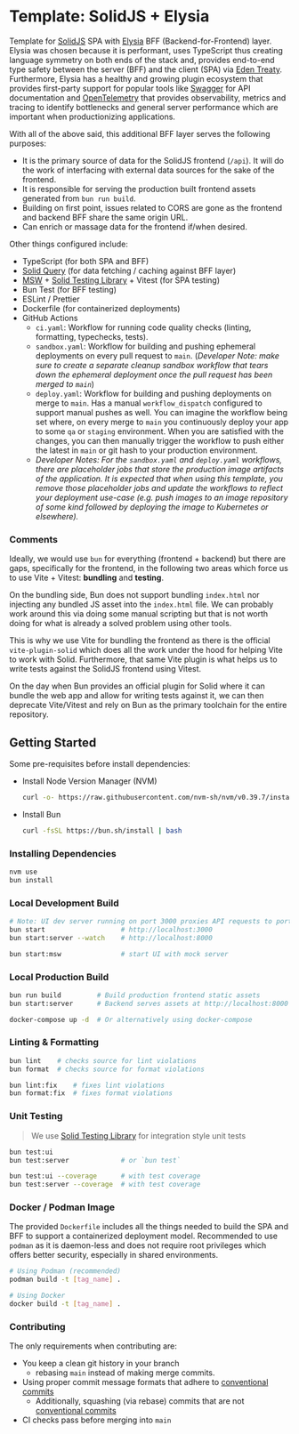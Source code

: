 # Template: SolidJS + Elysia

Template for [SolidJS](https://www.solidjs.com/) SPA with [Elysia](https://elysiajs.com/at-glance.html) BFF (Backend-for-Frontend) layer. Elysia was chosen because it is performant, uses TypeScript thus creating language symmetry on both ends of the stack and, provides end-to-end type safety between the server (BFF) and the client (SPA) via [Eden Treaty](https://elysiajs.com/eden/treaty/overview.html). Furthermore, Elysia has a healthy and growing plugin ecosystem that provides first-party support for popular tools like [Swagger](https://elysiajs.com/plugins/swagger.html) for API documentation and [OpenTelemetry](https://elysiajs.com/plugins/opentelemetry.html) that provides observability, metrics and tracing to identify bottlenecks and general server performance which are important when productionizing applications.

With all of the above said, this additional BFF layer serves the following purposes:

- It is the primary source of data for the SolidJS frontend (`/api`). It will do the work of interfacing with external data sources for the sake of the frontend.
- It is responsible for serving the production built frontend assets generated from `bun run build`.
- Building on first point, issues related to CORS are gone as the frontend and backend BFF share the same origin URL.
- Can enrich or massage data for the frontend if/when desired.

Other things configured include:

- TypeScript (for both SPA and BFF)
- [Solid Query](https://tanstack.com/query/latest/docs/framework/solid/overview#motivation) (for data fetching / caching against BFF layer)
- [MSW](https://mswjs.io/docs/getting-started) + [Solid Testing Library](https://github.com/solidjs/solid-testing-library) + Vitest (for SPA testing)
- Bun Test (for BFF testing)
- ESLint / Prettier
- Dockerfile (for containerized deployments)
- GitHub Actions
  - `ci.yaml`: Workflow for running code quality checks (linting, formatting, typechecks, tests).
  - `sandbox.yaml`: Workflow for building and pushing ephemeral deployments on every pull request to `main`. (_Developer Note: make sure to create a separate cleanup sandbox workflow that tears down the ephemeral deployment once the pull request has been merged to `main`_)
  - `deploy.yaml`: Workflow for building and pushing deployments on merge to `main`. Has a manual `workflow_dispatch` configured to support manual pushes as well. You can imagine the workflow being set where, on every merge to `main` you continuously deploy your app to some `qa` or `staging` environment. When you are satisfied with the changes, you can then manually trigger the workflow to push either the latest in `main` or git hash to your production environment.
  - _Developer Notes: For the `sandbox.yaml` and `deploy.yaml` workflows, there are placeholder jobs that store the production image artifacts of the application. It is expected that when using this template, you remove those placeholder jobs and update the workflows to reflect your deployment use-case (e.g. push images to an image repository of some kind followed by deploying the image to Kubernetes or elsewhere)._

### Comments

Ideally, we would use `bun` for everything (frontend + backend) but there are gaps, specifically for the frontend, in the following two areas which force us to use Vite + Vitest: **bundling** and **testing**.

On the bundling side, Bun does not support bundling `index.html` nor injecting any bundled JS asset into the `index.html` file. We can probably work around this via doing some manual scripting but that is not worth doing for what is already a solved problem using other tools.

This is why we use Vite for bundling the frontend as there is the official `vite-plugin-solid` which does all the work under the hood for helping Vite to work with Solid. Furthermore, that same Vite plugin is what helps us to write tests against the SolidJS frontend using Vitest.

On the day when Bun provides an official plugin for Solid where it can bundle the web app and allow for writing tests against it, we can then deprecate Vite/Vitest and rely on Bun as the primary toolchain for the entire repository.

## Getting Started

Some pre-requisites before install dependencies:

- Install Node Version Manager (NVM)
  ```bash
  curl -o- https://raw.githubusercontent.com/nvm-sh/nvm/v0.39.7/install.sh | bash
  ```
- Install Bun
  ```bash
  curl -fsSL https://bun.sh/install | bash
  ```

### Installing Dependencies

```bash
nvm use
bun install
```

### Local Development Build

```bash
# Note: UI dev server running on port 3000 proxies API requests to port 8000
bun start                   # http://localhost:3000
bun start:server --watch    # http://localhost:8000

bun start:msw               # start UI with mock server
```

### Local Production Build

```bash
bun run build         # Build production frontend static assets
bun start:server      # Backend serves assets at http://localhost:8000

docker-compose up -d  # Or alternatively using docker-compose
```

### Linting & Formatting

```bash
bun lint    # checks source for lint violations
bun format  # checks source for format violations

bun lint:fix    # fixes lint violations
bun format:fix  # fixes format violations
```

### Unit Testing

> We use [Solid Testing Library](https://github.com/solidjs/solid-testing-library) for integration style unit tests

```bash
bun test:ui
bun test:server             # or `bun test`

bun test:ui --coverage      # with test coverage
bun test:server --coverage  # with test coverage
```

### Docker / Podman Image

The provided `Dockerfile` includes all the things needed to build the SPA and BFF to support a containerized deployment model.
Recommended to use `podman` as it is daemon-less and does not require root privileges which offers better security, especially in shared environments.

```bash
# Using Podman (recommended)
podman build -t [tag_name] .

# Using Docker
docker build -t [tag_name] .
```

### Contributing

The only requirements when contributing are:

- You keep a clean git history in your branch
  - rebasing `main` instead of making merge commits.
- Using proper commit message formats that adhere to [conventional commits](https://www.conventionalcommits.org/en/v1.0.0/)
  - Additionally, squashing (via rebase) commits that are not [conventional commits](https://www.conventionalcommits.org/en/v1.0.0/)
- CI checks pass before merging into `main`
